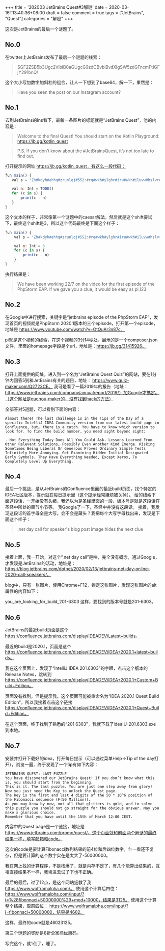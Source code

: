 +++
title = '202003 JetBrains Quest#3解谜'
date = 2020-03-16T13:40:36+08:00
draft = false
comment = true
tags = ["JetBrains", "Quest"]
categories = "解密"
+++

这次是JetBrains的最后一个谜题了。

## No.0
在twitter上JetBrains发布了最后一个谜题的线索：

>   SGF2ZSB5b3Ugc2VlbiB0aGUgcG9zdCBvbiBvdXIgSW5zdGFncmFtIGFjY291bnQ/

这个大小写加数字加斜杠的组合，让人一下想到了base64，解一下，果然是：

>   Have you seen the post on our Instagram account?

## No.1
去到JetBrains的ins看下，最新一条图片的标题就是“JetBrains Quest”，他的内容是：

> Welcome to the final Quest! You should start on the Kotlin Playground: https://jb.gg/kotlin_quest

> P.S. If you don’t know about the #JetBrainsQuest, it’s not too late to find out.

打开提示的网址 https://jb.gg/kotlin_quest，有这么一段代码：

```javascript
fun main() {
   val s = "Zh#kdyh#ehhq#zrunlqj#552:#rq#wkh#ylghr#iru#wkh#iluvw#hslvrgh#ri#wkh#SksVwrup#HDS1#Li#zh#jdyh#|rx#d#foxh/#lw#zrxog#eh#hdv|#dv#sl1"

   val n: Int = TODO()
   for (c in s) {
       print(c - n)
   }
}
```

这个文本的样子，非常像第一个谜题中的caesar解法，然后就是这个shift要试下，最终这个shift是3，所以这个代码最终是下面这个样子：

```javascript
fun main() {
    val s = "Zh#kdyh#ehhq#zrunlqj#552:#rq#wkh#ylghr#iru#wkh#iluvw#hslvrgh#ri#wkh#SksVwrup#HDS1#Li#zh#jdyh#|rx#d#foxh/#lw#zrxog#eh#hdv|#dv#sl1"

    val n: Int = 3
    for (c in s) {
        print(c - n)
    }
}
```

执行结果是：

> We have been working 22/7 on the video for the first episode of the PhpStorm EAP. If we gave you a clue, it would be easy as pi.123

## No.2
在Google中进行搜索，关键字是“jetbrains episode of the PhpStorm EAP”，发现首页的视频就是PhpStorm 2020.1版本的三个episode，打开第一个episode，地址是 https://www.youtube.com/watch?v=OtQuAr3n87c。

pi就是这个视频的线索，在这个视频的3分14秒处，展示的是一个composer.json文件，里面的homepage字段是个url，地址是：https://jb.gg/31415926。

## No.3
打开上面提供的网址，进入到一个名为“JetBrains Quest Quiz”的网站，要在1分钟内回答5到和JetBrains有关的题目，地址： https://www.quiz-maker.com/Q2723CE。
我可是看了一篇2019年的报告（地址： https://www.jetbrains.com/company/annualreport/2019/）加Google才搞定。（这个网址是quchou-maker的，没有找到hack的方法）

全部答对5道题，可以看到下面的内容：

```
Almost there! The last challenge is in the Tips of the Day of a specific IntelliJ IDEA Community version from our latest build page in Confluence, but… there is a catch. You have to know which version to look for. To find the build number, you need sight beyond sight:

. Not Everything Today Does All You Could Ask. Lessons Learned From Other Relevant Solutions, Possibly Even Another Kind Emerge. Risking Sometimes Being Liberal Or Generous Proves Ordinary Simple Tests Infinitely More Annoying. Get Examining Hidden Initial Designated Early Symbols. They Have Everything Needed, Except Xerox, To Completely Level Up Everything.
```

## No.4
最后一个挑战，是从JetBrains的Confluence里面的最近build页面，找个特定的IDEA社区版本，提示就在每日提示里（这个提示经常嫌烦被关掉）。
给的线索下面这段话，一开始没有头绪，我还以为是圣经里面的一段，版本号是就是这段话在圣经中所处的章节小节等。
我Google了一下，圣经中并没有这段话。
接着，我发现这段话的首字母全是大写，会不会是藏头？我把每个大写字母找出来，发现是下面这个样子：

> .net day call for speaker's blog post image hides the next clue

## No.5
接着上面，我一开始，对这个“.net day call”是啥，完全没有概念，通过Google，才发现是JetBrains的活动，地址是： https://blog.jetbrains.com/dotnet/2020/02/13/jetbrains-net-day-online-2020-call-speakers/。

blog中，只有一张图片，使用Chrome+F12，锁定这张图片，发现这张图片的alt属性的内容如下：

you_are_looking_for_build_201-6303
这样，要找到的版本号就是201-6303。

## No.6
JetBrains的最近build页面是这个 https://confluence.jetbrains.com/display/IDEADEV/Latest+builds。

最近的build是2020.1，页面是这个 https://confluence.jetbrains.com/display/IDEADEV/IDEA+2020.1+latest+builds。

我在这个页面上，发现了“IntelliJ IDEA 201.6303”的字眼，点击这个版本的Release Notes，跳转到 https://confluence.jetbrains.com/display/IDEADEV/IDEA+2020.1+Custom+Build+Edition。

页面没有找到，但是提示我，这个页面可能被重命名为“IDEA 2020.1 Quest Build Edition”，所以我接着点击这个链接 https://confluence.jetbrains.com/display/IDEADEV/IDEA+2020.1+Quest+Build+Edition。

在这个页面，终于找到了熟悉的“201.6303”，我就下载了ideaIU-201.6303.exe到本地。

## No.7
安装并打开下载好的idea，打开每日提示（可以通过菜单Help->Tip of the day打开），浏览一遍，终于发现了一个tip有如下内容：

```
JETBRAINS QUEST: LAST PUZZLE
You have discovered our JetBrains Quest! If you don’t know what this is, you should start from the beginning.
This is it. The last puzzle. You are just one step away from glory!
Now you just need the Key to unlock the Quest page.
The Key is the first and last 4 digits of the 50 * 10^6 position of the Fibonacci sequence (F(50 Million)).
As you may know by now, not all that glitters is gold, and to solve this puzzle you should not go straight for the obvious answer. May you make a glorious choice.
Remember that you have until the 15th of March 12:00 CEST.
```

内容中的Quest page是一个链接，地址是 https://www.jetbrains.com/promo/quest/，这个页面就和前面两个解谜的最终结果一样，填写邮箱和code。

这次的code是要计算Fibonacci数列结果的前4位和后四位数字，乍一看还不复杂，但是要计算的这个数字实在是太大了-50000000。

我在网上找的计算程序，不是栈爆了，就是内存不足了，有几个能算出结果的，互相直接结果不一样，我填进去试了下也不正确。

最后的最后，过了12点，是这个网站拯救了我 https://www.wolframalpha.com/。
使用这个计算后四位： https://www.wolframalpha.com/input/?i=%28fibonnaci+50000000%29+mod+10000，结果是3125。
使用这个计算整个结果，取前四位： https://www.wolframalpha.com/input/?i=fibonnaci+50000000，结果是4602。

这样，最终的code就是46023125。

第三个谜题的奖励是8折全家桶优惠码。

写完这个，就1点了，睡了。
